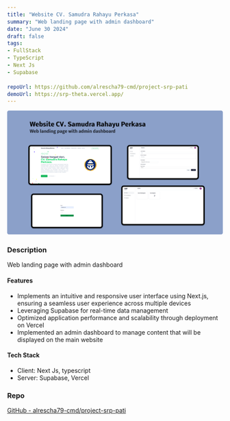 ```yaml
---
title: "Website CV. Samudra Rahayu Perkasa"
summary: "Web landing page with admin dashboard"
date: "June 30 2024"
draft: false
tags:
- FullStack
- TypeScript
- Next Js
- Supabase

repoUrl: https://github.com/alrescha79-cmd/project-srp-pati
demoUrl: https://srp-theta.vercel.app/
---
```


![alt text](<../../../../public/srp.png>)

### Description

Web landing page with admin dashboard

#### Features

- Implements an intuitive and responsive user interface using Next.js, ensuring a seamless user experience across multiple devices
- Leveraging Supabase for real-time data management
- Optimized application performance and scalability through deployment on Vercel
- Implemented an admin dashboard to manage content that will be displayed on the main website

#### Tech Stack

- Client: Next Js, typescript
- Server: Supabase, Vercel

### Repo

[GitHub - alrescha79-cmd/project-srp-pati](https://github.com/alrescha79-cmd/project-srp-pati)
